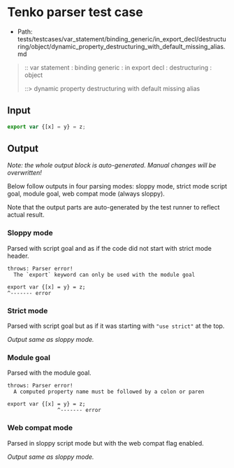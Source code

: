 # Tenko parser test case

- Path: tests/testcases/var_statement/binding_generic/in_export_decl/destructuring/object/dynamic_property_destructuring_with_default_missing_alias.md

> :: var statement : binding generic : in export decl : destructuring : object
>
> ::> dynamic property destructuring with default missing alias

## Input


`````js
export var {[x] = y} = z;
`````

## Output

_Note: the whole output block is auto-generated. Manual changes will be overwritten!_

Below follow outputs in four parsing modes: sloppy mode, strict mode script goal, module goal, web compat mode (always sloppy).

Note that the output parts are auto-generated by the test runner to reflect actual result.

### Sloppy mode

Parsed with script goal and as if the code did not start with strict mode header.

`````
throws: Parser error!
  The `export` keyword can only be used with the module goal

export var {[x] = y} = z;
^------- error
`````

### Strict mode

Parsed with script goal but as if it was starting with `"use strict"` at the top.

_Output same as sloppy mode._

### Module goal

Parsed with the module goal.

`````
throws: Parser error!
  A computed property name must be followed by a colon or paren

export var {[x] = y} = z;
                ^------- error
`````


### Web compat mode

Parsed in sloppy script mode but with the web compat flag enabled.

_Output same as sloppy mode._

